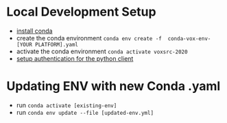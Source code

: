 # Local Development Setup
* [install conda](https://docs.conda.io/en/latest/miniconda.html)
* create the conda environment `conda env create -f  conda-vox-env-[YOUR PLATFORM].yaml`
* activate the conda environment `conda activate voxsrc-2020`
* [setup authentication for the python client](https://cloud.google.com/docs/authentication/getting-started#auth-cloud-implicit-python)

# Updating ENV with new Conda .yaml
* run `conda activate [existing-env]`
* run `conda env update --file [updated-env.yml]`
